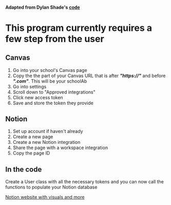 #### Adapted from Dylan Shade's [code]("https://github.com/dpshade22/CanvasNotionAPI)
# This program currently requires a few step from the user

## Canvas

1. Go into your school's Canvas page
2. Copy the the part of your Canvas URL that is after ***"https://"*** and before ***".com"***. This will be your schoolAb 
3. Go into settings
4. Scroll down to "Approved integrations"
5. Click new access token
6. Save and store the token they provide

## Notion

1. Set up account if haven't already
2. Create a new page
3. Create a new Notion integration
4. Share the page with a workspace integration
5. Copy the page ID

## In the code

Create a User class with all the necessary tokens and you can now call the functions to populate your Notion database

[Notion website with visuals and more](https://dylan-shade-creations.super.site/canvas-notion-api)
